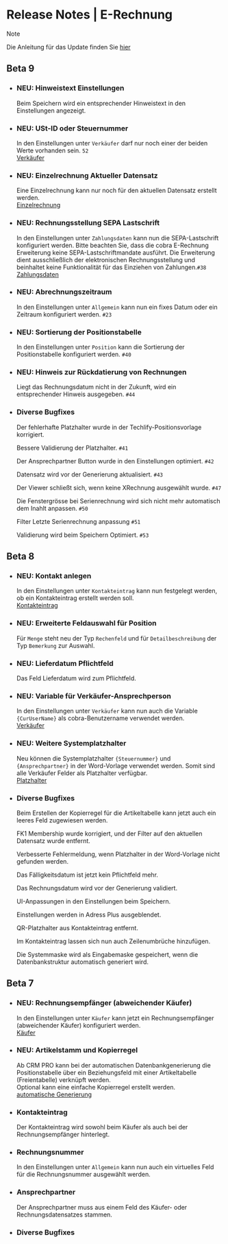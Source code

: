 # Release Notes | E-Rechnung

> [!NOTE]
> Die Anleitung für das Update finden Sie [hier](/Erste-Schritte/Update.md)

## Beta 9 

* ### NEU: Hinweistext Einstellungen
  Beim Speichern wird ein entsprechender Hinweistext in den Einstellungen angezeigt. 

* ### NEU: USt-ID oder Steuernummer
  In den Einstellungen unter `Verkäufer` darf nur noch einer der beiden Werte vorhanden sein. `52`      
   [Verkäufer](/Erste-Schritte/Einstellungen.md#verkäufer) 

* ### NEU: Einzelrechnung Aktueller Datensatz
  Eine Einzelrechnung kann nur noch für den aktuellen Datensatz erstellt werden.    
  [Einzelrechnung](/Erste-Schritte/Einzelrechnung.md)

* ### NEU: Rechnungsstellung SEPA Lastschrift 
  In den Einstellungen unter `Zahlungsdaten` kann nun die SEPA-Lastschrift konfiguriert werden.
  Bitte beachten Sie, dass die cobra E-Rechnung Erweiterung keine SEPA-Lastschriftmandate ausführt.
  Die Erweiterung dient ausschließlich der elektronischen Rechnungsstellung und beinhaltet keine Funktionalität für das Einziehen von Zahlungen.`#38`       
  [Zahlungsdaten](/Erste-Schritte/Einstellungen.md#Zahlungsdaten)

* ### NEU: Abrechnungszeitraum
  In den Einstellungen unter `Allgemein` kann nun ein fixes Datum oder ein Zeitraum konfiguriert werden. `#23`

* ### NEU: Sortierung der Positionstabelle
  In den Einstellungen unter `Position` kann die Sortierung der Positionstabelle konfiguriert werden. `#40`

* ### NEU: Hinweis zur Rückdatierung von Rechnungen
  Liegt das Rechnungsdatum nicht in der Zukunft, wird ein entsprechender Hinweis ausgegeben. `#44`
 
* ### Diverse Bugfixes
  Der fehlerhafte Platzhalter wurde in der Techlify-Positionsvorlage korrigiert.

  Bessere Validierung der Platzhalter. `#41`

  Der Ansprechpartner Button wurde in den Einstellungen optimiert. `#42`

  Datensatz wird vor der Generierung aktualisiert. `#43`

  Der Viewer schließt sich, wenn keine XRechnung ausgewählt wurde. `#47`

  Die Fenstergrösse bei Serienrechnung wird sich nicht mehr automatisch dem Inahlt anpassen. `#50`

  Filter Letzte Serienrechnung anpassung `#51`
 
  Validierung wird beim Speichern Optimiert. `#53`


  
## Beta 8

* ### NEU: Kontakt anlegen 
  In den Einstellungen unter `Kontakteintrag` kann nun festgelegt werden, ob ein Kontakteintrag erstellt werden soll.   
  [Kontakteintrag](/Erste-Schritte/Einstellungen.md#kontakteintrag)

* ### NEU: Erweiterte Feldauswahl für Position
  Für `Menge` steht neu der Typ `Rechenfeld` und für `Detailbeschreibung` der Typ `Bemerkung` zur Auswahl.

* ### NEU: Lieferdatum Pflichtfeld
  Das Feld Lieferdatum wird zum Pflichtfeld.

* ### NEU: Variable für Verkäufer-Ansprechperson
  In den Einstellungen unter `Verkäufer` kann nun auch die Variable `{CurUserName}` als cobra-Benutzername verwendet werden.   
  [Verkäufer](/Erste-Schritte/Einstellungen.md#verkäufer)

* ### NEU: Weitere Systemplatzhalter
  Neu können die Systemplatzhalter `{Steuernummer}` und `{Ansprechpartner}` in der Word-Vorlage verwendet werden. Somit sind alle Verkäufer Felder als Platzhalter verfügbar.   
  [Platzhalter](/Erste-Schritte/Vorlage+Platzhalter.md#platzhalter)
 
* ### Diverse Bugfixes
  Beim Erstellen der Kopierregel für die Artikeltabelle kann jetzt auch ein leeres Feld zugewiesen werden.

  FK1 Membership wurde korrigiert, und der Filter auf den aktuellen Datensatz wurde entfernt. 
  
  Verbesserte Fehlermeldung, wenn Platzhalter in der Word-Vorlage nicht gefunden werden.

  Das Fälligkeitsdatum ist jetzt kein Pflichtfeld mehr.

  Das Rechnungsdatum wird vor der Generierung validiert.

  UI-Anpassungen in den Einstellungen beim Speichern.

  Einstellungen werden in Adress Plus ausgeblendet.

  QR-Platzhalter aus Kontakteintrag entfernt.

  Im Kontakteintrag lassen sich nun auch Zeilenumbrüche hinzufügen.

  Die Systemmaske wird als Eingabemaske gespeichert, wenn die Datenbankstruktur automatisch generiert wird.
 
## Beta 7 

* ### NEU: Rechnungsempfänger (abweichender Käufer)
  In den Einstellungen unter `Käufer` kann jetzt ein Rechnungsempfänger (abweichender Käufer) konfiguriert werden.  
  [Käufer](/Erste-Schritte/Einstellungen.md#käufer)

* ### NEU: Artikelstamm und Kopierregel
  Ab CRM PRO kann bei der automatischen Datenbankgenerierung die Positionstabelle über ein Beziehungsfeld mit einer Artikeltabelle (Freientabelle) verknüpft werden.  
  Optional kann eine einfache Kopierregel erstellt werden.  
  [automatische Generierung](/Erste-Schritte/Einstellungen.md#automatische-generierung)

* ### Kontakteintrag
  Der Kontakteintrag wird sowohl beim Käufer als auch bei der Rechnungsempfänger hinterlegt.
 
* ### Rechnungsnummer
  In den Einstellungen unter `Allgemein` kann nun auch ein virtuelles Feld für die Rechnungsnummer ausgewählt werden.

* ### Ansprechpartner 
  Der Ansprechpartner muss aus einem Feld des Käufer- oder Rechnungsdatensatzes stammen.

* ### Diverse Bugfixes
